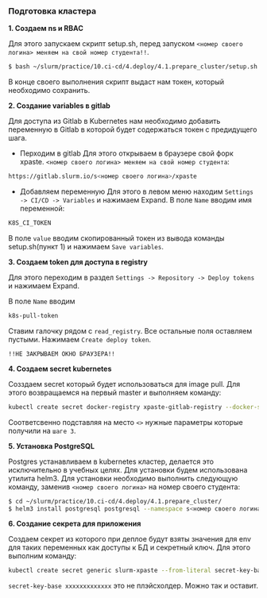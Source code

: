 ### Подготовка кластера

**1. Создаем ns и RBAC**

Для этого запускаем скрипт setup.sh, перед запуском `<номер своего логина> меняем на свой номер студента!!`. 
```bash
$ bash ~/slurm/practice/10.ci-cd/4.deploy/4.1.prepare_cluster/setup.sh s<номер своего логина>-xpaste production
```
В конце своего выполнения скрипт выдаст нам токен, который необходимо сохранить.

**2. Создание variables в gitlab**

Для доступа из Gitlab в Kubernetes нам необходимо добавить переменную в Gitlab в которой будет содержаться токен с предидущего шага.

* Перходим в gitlab 
Для этого открываем в браузере свой форк xpaste. `<номер своего логина> меняем на свой номер студента`:
```bash
https://gitlab.slurm.io/s<номер своего логина>/xpaste
```
* Добавляем переменную
Для этого в левом меню находим `Settings -> CI/CD -> Variables` и нажимаем Expand. В поле `Name` вводим имя переменной:
```bash
K8S_CI_TOKEN
```
В поле `value` вводим скопированный токен из вывода команды setup.sh(пункт 1) и нажимаем `Save variables`.

**3. Создаем token для доступа в registry**

Для этого переходим в раздел `Settings -> Repository -> Deploy tokens` и нажимаем Expand.

В поле `Name` вводим
```bash
k8s-pull-token
```
Cтавим галочку рядом с `read_registry`. Все остальные поля оставляем пустыми. Нажимаем `Create deploy token`.

```!!НЕ ЗАКРЫВАЕМ ОКНО БРАУЗЕРА!!```

**4. Создаем secret kubernetes**

Созздаем secret который будет использоваться для image pull. Для этого возвращаемся на первый master и выполняем команду:
```bash
kubectl create secret docker-registry xpaste-gitlab-registry --docker-server registry.slurm.io --docker-email 'student@slurm.io' --docker-username '<первая строчка из окна создания токена в gitlab>' --docker-password '<вторая строчка из окна создания токена в gitlab>' --namespace s<номер своего логина>-xpaste-production
```
Соответсвенно подставляя на место `<>` нужные параметры которые получили на `шаге 3`.

**5. Установка PostgreSQL**

Postgres устанавливаем в kubernetes кластер, делается это исключительно в учебных целях. Для установки будем использована утилита helm3. Для установки необходимо выполнить следующую команду, заменив `<номер своего логина>` на номер своего студента:
```bash
$ cd ~/slurm/practice/10.ci-cd/4.deploy/4.1.prepare_cluster/
$ helm3 install postgresql postgresql --namespace s<номер своего логина>-xpaste-production --atomic --timeout 120s
```

**6. Создание секрета для приложения**

Создаем секрет из которого при деплое будут взяты значения для env для таких переменных как доступы к БД и секретный ключ. Для этого выполним команду:
```bash
kubectl create secret generic slurm-xpaste --from-literal secret-key-base=xxxxxxxxxxxxxxxxxxxxxxxxx --from-literal db-user=postgres --from-literal db-password=postgres --namespace s<номер своего логина>-xpaste-production
```

`secret-key-base xxxxxxxxxxxxx` это не плэйсхолдер. Можно так и оставит.
